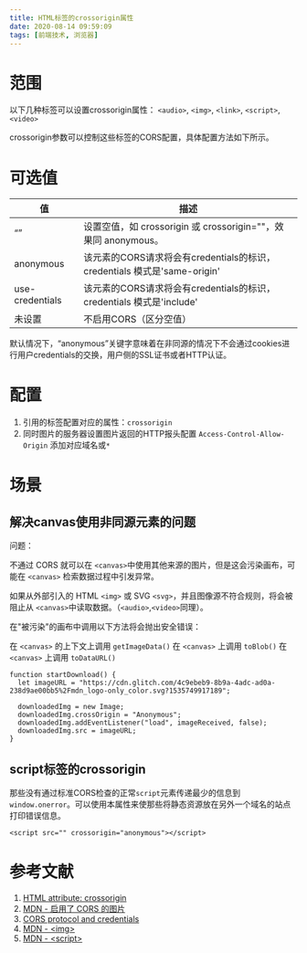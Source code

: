 ```yaml
---
title: HTML标签的crossorigin属性
date: 2020-08-14 09:59:09
tags: [前端技术, 浏览器]
---
```


# 范围
以下几种标签可以设置crossorigin属性：
`<audio>`, `<img>`, `<link>`, `<script>`,`<video>`

crossorigin参数可以控制这些标签的CORS配置，具体配置方法如下所示。

# 可选值

值 | 描述
---|---
“” | 设置空值，如 crossorigin 或 crossorigin=""，效果同 anonymous。
anonymous | 该元素的CORS请求将会有credentials的标识，credentials 模式是'same-origin'
use-credentials | 该元素的CORS请求将会有credentials的标识，credentials 模式是'include'
未设置 | 不启用CORS（区分空值）

默认情况下，“anonymous”关键字意味着在非同源的情况下不会通过cookies进行用户credentials的交换，用户侧的SSL证书或者HTTP认证。


# 配置

1. 引用的标签配置对应的属性：`crossorigin`
2. 同时图片的服务器设置图片返回的HTTP报头配置
`Access-Control-Allow-Origin` 添加对应域名或`*`


# 场景
## 解决canvas使用非同源元素的问题

问题：

不通过 CORS 就可以在 `<canvas>`中使用其他来源的图片，但是这会污染画布，可能在 `<canvas>` 检索数据过程中引发异常。

如果从外部引入的 HTML `<img>` 或 SVG `<svg>`，并且图像源不符合规则，将会被阻止从 `<canvas>`中读取数据。（`<audio>`,`<video>`同理）。

在"被污染"的画布中调用以下方法将会抛出安全错误：

在 `<canvas>` 的上下文上调用 `getImageData()`
在 `<canvas>` 上调用 `toBlob()`
在 `<canvas>` 上调用 `toDataURL()`


```
function startDownload() {
  let imageURL = "https://cdn.glitch.com/4c9ebeb9-8b9a-4adc-ad0a-238d9ae00bb5%2Fmdn_logo-only_color.svg?1535749917189";
 
  downloadedImg = new Image;
  downloadedImg.crossOrigin = "Anonymous";
  downloadedImg.addEventListener("load", imageReceived, false);
  downloadedImg.src = imageURL;
}
```


## script标签的crossorigin
那些没有通过标准CORS检查的正常`script`元素传递最少的信息到 `window.onerror`。可以使用本属性来使那些将静态资源放在另外一个域名的站点打印错误信息。

```
<script src="" crossorigin="anonymous"></script>
```




# 参考文献
1. [HTML attribute: crossorigin](https://developer.mozilla.org/en-US/docs/Web/HTML/Attributes/crossorigin)
2. [MDN - 启用了 CORS 的图片](https://developer.mozilla.org/zh-CN/docs/Web/HTML/CORS_enabled_image)
3. [CORS protocol and credentials](https://fetch.spec.whatwg.org/#concept-request-credentials-mode)
4. [MDN - \<img\>](https://developer.mozilla.org/en-US/docs/Web/HTML/Element/img#attr-crossorigin)
5. [MDN - \<script\>](https://developer.mozilla.org/en-US/docs/Web/HTML/Element/script)

